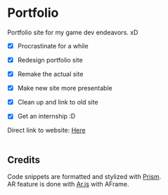 # Portfolio
Portfolio site for my game dev endeavors. xD<br>

- [x] Procrastinate for a while
- [x] Redesign portfolio site
- [x] Remake the actual site
- [x] Make new site more presentable
- [x] Clean up and link to old site
- [x] Get an internship :D


Direct link to website: [Here](https://hagefx-78.github.io/Portfolio/) <br><br>



## Credits
Code snippets are formatted and stylized with [Prism](https://github.com/PrismJS/prism).<br>
AR feature is done with [Ar.js](https://github.com/AR-js-org/AR.js) with AFrame.
